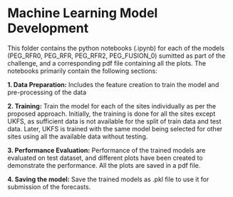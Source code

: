 # Machine Learning Model Development

This folder contains the python notebooks (.ipynb) for each of the models (PEG_RFR0, PEG_RFR, PEG_RFR2, PEG_FUSION_0) sumitted as part of the challenge, and a corresponding pdf file containing all the plots. The notebooks primarily contain the following sections:

  <b>1. Data Preparation:</b> Includes the feature creation to train the model and pre-processing of the data
  
  <b>2. Training:</b> Train the model for each of the sites individually as per the proposed approach. Initially, the training is done for all the sites except UKFS, as sufficient data is not available for the split of train data and test data. Later, UKFS is trained with the same model being selected for other sites using all the available data without testing.  
  
  <b>3. Performance Evaluation:</b> Performance of the trained models are evaluated on test dataset, and different plots have been created to demonstrate the performance. All the plots are saved in a pdf file.
  
  <b>4. Saving the model:</b> Save the trained models as .pkl file to use it for submission of the forecasts.


